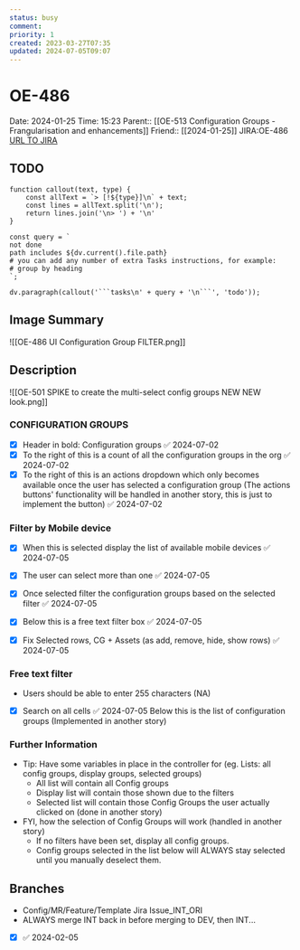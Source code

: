 ```yaml
---
status: busy
comment: 
priority: 1
created: 2023-03-27T07:35
updated: 2024-07-05T09:07
---
```


# OE-486

Date: 2024-01-25 Time: 15:23
Parent:: [[OE-513 Configuration Groups - Frangularisation and enhancements]]
Friend:: [[2024-01-25]]
JIRA:OE-486
[URL TO JIRA](https://csojiramixtelematics.atlassian.net/browse/OE-486)

## TODO

```dataviewjs
function callout(text, type) {
    const allText = `> [!${type}]\n` + text;
    const lines = allText.split('\n');
    return lines.join('\n> ') + '\n'
}

const query = `
not done
path includes ${dv.current().file.path}
# you can add any number of extra Tasks instructions, for example:
# group by heading
`;

dv.paragraph(callout('```tasks\n' + query + '\n```', 'todo'));
```

## Image Summary

![[OE-486 UI Configuration Group FILTER.png]]

## Description

![[OE-501 SPIKE to create the multi-select config groups NEW NEW look.png]]

### CONFIGURATION GROUPS

- [x] Header in bold: Configuration groups ✅ 2024-07-02
- [x] To the right of this is a count of all the configuration groups in the org ✅ 2024-07-02
- [x] To the right of this is an actions dropdown which only becomes available once the user has selected a configuration group (The actions buttons' functionality will be handled in another story, this is just to implement the button) ✅ 2024-07-02

### Filter by Mobile device

- [x] When this is selected display the list of available mobile devices ✅ 2024-07-05
- [x] The user can select more than one ✅ 2024-07-05
- [x] Once selected filter the configuration groups based on the selected filter ✅ 2024-07-05

- [x] Below this is a free text filter box ✅ 2024-07-05
- [x] Fix Selected rows, CG + Assets (as add, remove, hide, show rows) ✅ 2024-07-05

### Free text filter

- Users should be able to enter 255 characters  (NA)
- [x] Search on all cells ✅ 2024-07-05
Below this is the list of configuration groups (Implemented in another story)

### Further Information

- Tip: Have some variables in place in the controller for (eg. Lists: all config groups, display groups, selected groups)
	- All list will contain all Config groups 
    - Display list will contain those shown due to the filters
    - Selected list will contain those Config Groups the user actually clicked on (done in another story)
- FYI, how the selection of Config Groups will work (handled in another story)
    - If no filters have been set, display all config groups.
    - Config groups selected in the list below will ALWAYS stay selected until you manually deselect them.
    

## Branches

- Config/MR/Feature/Template Jira Issue_INT_ORI
- ALWAYS merge INT back in before merging to DEV, then INT...

- [x]  ✅ 2024-02-05
